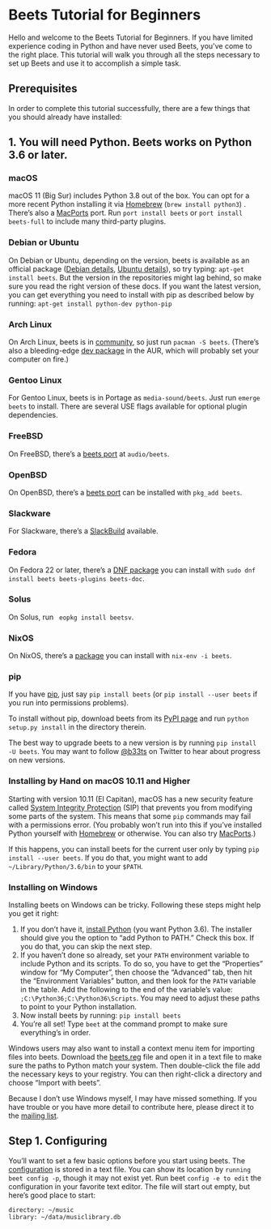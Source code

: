 # Beets Tutorial for Beginners
Hello and welcome to the Beets Tutorial for Beginners. If you have limited experience coding in Python and have never used Beets, you've 
come to the right place. This tutorial will walk you through all the steps necessary to set up Beets and use it to accomplish a simple task.

## Prerequisites
In order to complete this tutorial successfully, there are a few things that you should already have installed:

## 1. You will need Python. Beets works on Python 3.6 or later.
### macOS 
macOS 11 (Big Sur) includes Python 3.8 out of the box. You can opt for a more recent Python installing it via [Homebrew](https://brew.sh/) (` brew install python3 `)
. There’s also a [MacPorts](https://www.macports.org/) port. Run ` port install beets ` or ` port install beets-full ` to include many third-party plugins.

### Debian or Ubuntu
On Debian or Ubuntu, depending on the version, beets is available as an official package ([Debian details](https://tracker.debian.org/pkg/beets), [Ubuntu details](https://launchpad.net/ubuntu/+source/beets)), so try typing: ` apt-get install beets `. But the version in the repositories might lag behind, so make sure you read the right version of these docs. If you want the latest version, you can get everything you need to install with pip as described below by running: ` apt-get install python-dev python-pip `

### Arch Linux
On Arch Linux, beets is in [community](https://wiki.archlinux.org/title/Beets), so just run ` pacman -S beets `. (There’s also a bleeding-edge [dev package](https://aur.archlinux.org/packages/beets-git) in the AUR, which will probably set your computer on fire.)

### Gentoo Linux
For Gentoo Linux, beets is in Portage as ` media-sound/beets `. Just run ` emerge beets ` to install. There are several USE flags available for optional plugin dependencies.

### FreeBSD
On FreeBSD, there’s a [beets port](https://www.freebsd.org/ports/) at ` audio/beets `.

### OpenBSD
On OpenBSD, there’s a [beets port](https://www.openbsd.org/faq/ports/ports.html) can be installed with ` pkg_add beets `.

### Slackware
For Slackware, there’s a [SlackBuild](https://slackbuilds.org/repository/14.2/multimedia/beets/) available.

### Fedora
On Fedora 22 or later, there’s a [DNF package](https://docs.fedoraproject.org/en-US/quick-docs/dnf/) you can install with ` sudo dnf install beets beets-plugins beets-doc `.

### Solus
On Solus, run ` eopkg install beetsv`.

### NixOS
On NixOS, there’s a [package](https://github.com/NixOS/nixpkgs/tree/master/pkgs/tools/audio/beets) you can install with ` nix-env -i beets `.

### pip
If you have [pip](https://pip.pypa.io/en/stable/), just say ` pip install beets ` (or ` pip install --user beets ` if you run into permissions problems).

To install without pip, download beets from its [PyPI page](https://pypi.org/project/beets/#files) and run ` python setup.py install ` in the directory therein.

The best way to upgrade beets to a new version is by running ` pip install -U beets `. You may want to follow [@b33ts](https://twitter.com/i/flow/login?redirect_after_login=%2Fb33ts) on Twitter to hear about progress on new versions.

### Installing by Hand on macOS 10.11 and Higher
Starting with version 10.11 (El Capitan), macOS has a new security feature called [System Integrity Protection](https://support.apple.com/en-us/HT204899) (SIP) that prevents you from modifying some parts of the system. This means that some `pip` commands may fail with a permissions error. (You probably won’t run into this if you’ve installed Python yourself with [Homebrew](https://brew.sh/) or otherwise. You can also try [MacPorts](https://www.macports.org/).)

If this happens, you can install beets for the current user only by typing ` pip install --user beets `. If you do that, you might want to add ` ~/Library/Python/3.6/bin ` to your ` $PATH `.

### Installing on Windows
Installing beets on Windows can be tricky. Following these steps might help you get it right:

1. If you don’t have it, [install Python](https://www.python.org/downloads/) (you want Python 3.6). The installer should give you the option to “add Python to PATH.” Check this box. If you do that, you can skip the next step.
2. If you haven’t done so already, set your `PATH` environment variable to include Python and its scripts. To do so, you have to get the “Properties” window for “My Computer”, then choose the “Advanced” tab, then hit the “Environment Variables” button, and then look for the `PATH` variable in the table. Add the following to the end of the variable’s value: ` ;C:\Python36;C:\Python36\Scripts `. You may need to adjust these paths to point to your Python installation.
3. Now install beets by running: ` pip install beets `
4. You’re all set! Type `beet` at the command prompt to make sure everything’s in order.

Windows users may also want to install a context menu item for importing files into beets. Download the [beets.reg](https://github.com/beetbox/beets/blob/master/extra/beets.reg) file and open it in a text file to make sure the paths to Python match your system. Then double-click the file add the necessary keys to your registry. You can then right-click a directory and choose “Import with beets”.

Because I don’t use Windows myself, I may have missed something. If you have trouble or you have more detail to contribute here, please direct it to the [mailing list](https://groups.google.com/g/beets-users?pli=1).

## Step 1. Configuring
You’ll want to set a few basic options before you start using beets. The [configuration](https://beets.readthedocs.io/en/stable/reference/config.html) is stored in a text file. You can show its location by `running beet config -p`, though it may not exist yet. Run beet `config -e to edit` the configuration in your favorite text editor. The file will start out empty, but here’s good place to start:

```
directory: ~/music
library: ~/data/musiclibrary.db
```



